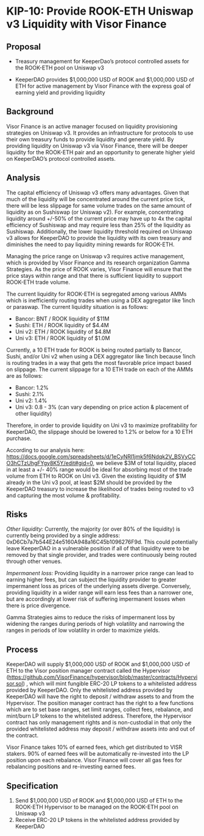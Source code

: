 # KIP-10: Provide ROOK-ETH Uniswap v3 Liquidity with Visor Finance

## Proposal
* Treasury management for KeeperDao’s protocol controlled assets for the ROOK-ETH pool on Uniswap v3

* KeeperDAO provides $1,000,000 USD of ROOK and $1,000,000 USD of ETH for active management by Visor Finance with the express goal of earning yield and providing liquidity

## Background
Visor Finance is an active manager focused on liquidity provisioning strategies on Uniswap v3. It provides an infrastructure for protocols to use their own treasury funds to provide liquidity and generate yield. By providing liquidity on Uniswap v3 via Visor Finance, there will be deeper liquidity for the ROOK-ETH pair and an opportunity to generate higher yield on KeeperDAO’s protocol controlled assets.

## Analysis

The capital efficiency of Uniswap v3 offers many advantages.  Given that much of the liquidity will be concentrated around the current price tick, there will be less slippage for same volume trades on the same amount of liquidity as on Sushiswap (or Uniswap v2).  For example, concentrating liquidity around +/-50% of the current price may have up to 4x the capital efficiency of Sushiswap and may require less than 25% of the liquidity as Sushiswap. Additionally, the lower liquidity threshold required on Uniswap v3 allows for KeeperDAO to provide the liquidity with its own treasury and diminishes the need to pay liquidity mining rewards for ROOK-ETH.

Managing the price range on Uniswap v3 requires active management, which is provided by Visor Finance and its research organization Gamma Strategies.  As the price of ROOK varies, Visor Finance will ensure that the price stays within range and that there is sufficient liquidity to support ROOK-ETH trade volume.

The current liquidity for ROOK-ETH is segregated among various AMMs which is inefficiently routing trades when using a DEX aggregator like 1inch or paraswap. The current liquidity situation is as follows:

* Bancor: BNT / ROOK liquidity of $11M
* Sushi: ETH / ROOK liquidity of $4.4M
* Uni v2: ETH / ROOK liquidity of $4.8M
* Uni v3: ETH / ROOK liquidity of $1.0M

Currently, a 10 ETH trade for ROOK is being routed partially to Bancor, Sushi, and/or Uni v2 when using a DEX aggregator like 1inch because 1inch is routing trades in a way that gets the most favorable price impact based on slippage. The current slippage for a 10 ETH trade on each of the AMMs are as follows:

* Bancor: 1.2%
* Sushi: 2.1%
* Uni v2: 1.4%
* Uni v3: 0.8 - 3% (can vary depending on price action & placement of other liquidity)

Therefore, in order to provide liquidity on Uni v3 to maximize profitability for KeeperDAO, the slippage should be lowered to 1.2% or below for a 10 ETH purchase.

According to our analysis here: https://docs.google.com/spreadsheets/d/1eCyNRl1jmk5f6Ndqk2V_BSVyCCO3hCTzUhgFYgy8K5Y/edit#gid=0, we believe $3M of total liquidity, placed in at least a +/- 40% range would be ideal for absorbing most of the trade volume from ETH to ROOK on Uni v3. Given the existing liquidity of $1M already in the Uni v3 pool, at least $2M should be provided by the KeeperDAO treasury to increase the likelihood of trades being routed to v3 and capturing the most volume & profitability.

## Risks
*Other liquidity:*  Currently, the majority (or over 80% of the liquidity) is currently being provided by a single address:  0xD6Cb7a7b544E24e5160A948a16C45b1096276F9d.  This could potentially leave KeeperDAO in a vulnerable position if all of that liquidity were to be removed by that single provider, and trades were continuously being routed through other venues.

*Impermanent loss:*  Providing liquidity in a narrower price range can lead to earning higher fees, but can subject the liquidity provider to greater impermanent loss as prices of the underlying assets diverge.  Conversely, providing liquidity in a wider range will earn less fees than a narrower one, but are accordingly at lower risk of  suffering impermanent losses when there is price divergence.  

Gamma Strategies aims to reduce the risks of impermanent loss by widening the ranges during periods of high volatility and narrowing the ranges in periods of low volatility in order to maximize yields.

## Process
KeeperDAO will supply $1,000,000 USD of ROOK and $1,000,000 USD of ETH to the Visor position manager contract called the Hypervisor (https://github.com/VisorFinance/hypervisor/blob/master/contracts/Hypervisor.sol) , which will mint fungible ERC-20 LP tokens to a whitelisted address provided by KeeperDAO. 
Only the whitelisted address provided by KeeperDAO will have the right to deposit / withdraw assets to and from the Hypervisor.  The position manager contract has the right to a few functions which are to set base ranges, set limit ranges, collect fees, rebalance, and mint/burn LP tokens to the whitelisted address.  Therefore, the Hypervisor contract has only management rights and is non-custodial in that only the provided whitelisted address may deposit / withdraw assets into and out of the contract.

Visor Finance takes 10% of earned fees, which get distributed to VISR stakers.  90% of earned fees will be automatically re-invested into the LP position upon each rebalance.  Visor Finance will cover all gas fees for rebalancing positions and re-investing earned fees. 


## Specification
1. Send $1,000,000 USD of ROOK and $1,000,000 USD of ETH to the ROOK-ETH Hypervisor to be managed on the ROOK-ETH pool on Uniswap v3
2. Receive ERC-20 LP tokens in the whitelisted address provided by KeeperDAO

